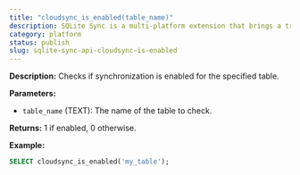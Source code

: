 ```yaml
---
title: "cloudsync_is_enabled(table_name)"
description: SQLite Sync is a multi-platform extension that brings a true local-first experience to your applications with minimal effort.
category: platform
status: publish
slug: sqlite-sync-api-cloudsync-is-enabled
---
```


**Description:** Checks if synchronization is enabled for the specified table.

**Parameters:**

- `table_name` (TEXT): The name of the table to check.

**Returns:** 1 if enabled, 0 otherwise.

**Example:**

```sql
SELECT cloudsync_is_enabled('my_table');
```
